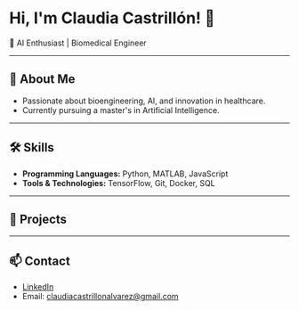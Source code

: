 # Hi, I'm Claudia Castrillón! 👋
🚀 AI Enthusiast | Biomedical Engineer

---

## 🌟 About Me
- Passionate about bioengineering, AI, and innovation in healthcare.
- Currently pursuing a master's in Artificial Intelligence.

---

## 🛠️ Skills
- **Programming Languages:** Python, MATLAB, JavaScript
- **Tools & Technologies:** TensorFlow, Git, Docker, SQL

---

## 💼 Projects

---

## 📫 Contact
- [LinkedIn]([(https://www.linkedin.com/in/claudia-castrillón-álvarez-166601267/)])
- Email: claudiacastrillonalvarez@gmail.com
